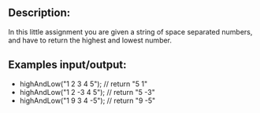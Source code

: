 ## Description:
In this little assignment you are given a string of space separated numbers, and have to return the highest and lowest number.

## Examples input/output:
- highAndLow("1 2 3 4 5"); // return "5 1"
- highAndLow("1 2 -3 4 5"); // return "5 -3"
- highAndLow("1 9 3 4 -5"); // return "9 -5"